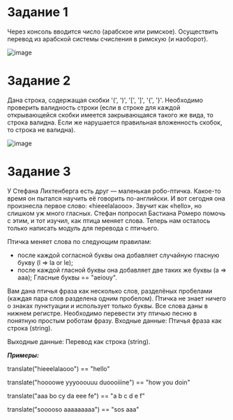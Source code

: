 # Задание 1

Через консоль вводится число (арабское или римское). Осуществить перевод из арабской системы счисления в римскую (и наоборот).

![image](https://user-images.githubusercontent.com/69381624/123918590-b2012380-d98c-11eb-964b-764fa549adfc.png)

# Задание 2

Дана строка, содержащая скобки '(', ')', '[', ']', '{', '}'. Необходимо проверить валидность строки (если в строке для каждой открывающейся скобки имеется закрывающаяся такого же вида, то строка валидна. Если же нарушается правильная вложенность скобок, то строка не валидна).

![image](https://user-images.githubusercontent.com/69381624/123919009-22a84000-d98d-11eb-84b3-0d5cc99dc881.png)

# Задание 3

У Стефана Лихтенберга есть друг — маленькая робо-птичка. Какое-то время он пытался научить её говорить по-английски. И вот сегодня она произнесла первое слово: «hieeelalaooo». Звучит как «hello», но слишком уж много гласных. Стефан попросил Бастиана Ромеро помочь с этим, и тот изучил, как птица меняет слова. Теперь нам осталось только написать модуль для перевода с птичьего.

Птичка меняет слова по следующим правилам:

- после каждой согласной буквы она добавляет случайную гласную букву (l ⇒ la or le);
- после каждой гласной буквы она добавляет две таких же буквы (a ⇒ aaa);
Гласные буквы == "aeiouy".

Вам дана птичья фраза как несколько слов, разделёных пробелами (каждая пара слов разделена одним пробелом). Птичка не знает ничего о знаках пунктуации и использует только буквы. Все слова даны в нижнем регистре. Необходимо перевести эту птичью песню в понятную простым роботам фразу.
Входные данные: Птичья фраза как строка (string).

Выходные данные: Перевод как строка (string).

***Примеры:***

translate("hieeelalaooo") == "hello"

translate("hoooowe yyyooouuu duoooiiine") == "how you doin"

translate("aaa bo cy da eee fe") == "a b c d e f"

translate("sooooso aaaaaaaaa") == "sos aaa"









